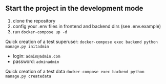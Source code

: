 ## Start the project in the development mode

1. clone the repository
2. config your .env files in frontend and backend dirs (see .env.example)
3. run `docker-compose up -d`

Quick creation of a test superuser: `docker-compose exec backend python manage.py initadmin`

- login: `admin@admin.com`
- password: `adminadmin`

Quick creation of a test data `docker-compose exec backend python manage.py createdata`